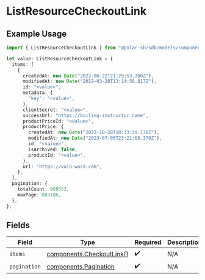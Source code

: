 # ListResourceCheckoutLink

## Example Usage

```typescript
import { ListResourceCheckoutLink } from "@polar-sh/sdk/models/components";

let value: ListResourceCheckoutLink = {
  items: [
    {
      createdAt: new Date("2022-06-22T21:29:53.700Z"),
      modifiedAt: new Date("2022-03-20T13:14:56.817Z"),
      id: "<value>",
      metadata: {
        "key": "<value>",
      },
      clientSecret: "<value>",
      successUrl: "https://boiling-instructor.name",
      productPriceId: "<value>",
      productPrice: {
        createdAt: new Date("2023-10-28T18:33:39.178Z"),
        modifiedAt: new Date("2023-07-05T23:21:00.370Z"),
        id: "<value>",
        isArchived: false,
        productId: "<value>",
      },
      url: "https://vain-word.com",
    },
  ],
  pagination: {
    totalCount: 969553,
    maxPage: 803186,
  },
};
```

## Fields

| Field                                                                | Type                                                                 | Required                                                             | Description                                                          |
| -------------------------------------------------------------------- | -------------------------------------------------------------------- | -------------------------------------------------------------------- | -------------------------------------------------------------------- |
| `items`                                                              | [components.CheckoutLink](../../models/components/checkoutlink.md)[] | :heavy_check_mark:                                                   | N/A                                                                  |
| `pagination`                                                         | [components.Pagination](../../models/components/pagination.md)       | :heavy_check_mark:                                                   | N/A                                                                  |